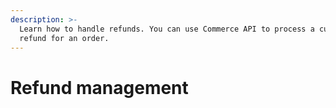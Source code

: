 ```yaml
---
description: >-
  Learn how to handle refunds. You can use Commerce API to process a customer's
  refund for an order.
---
```


# Refund management

